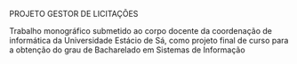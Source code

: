 PROJETO GESTOR DE LICITAÇÕES

Trabalho monográfico submetido ao corpo docente da coordenação de informática da Universidade Estácio de Sá, como projeto final de curso para a obtenção do grau de Bacharelado em Sistemas de Informação